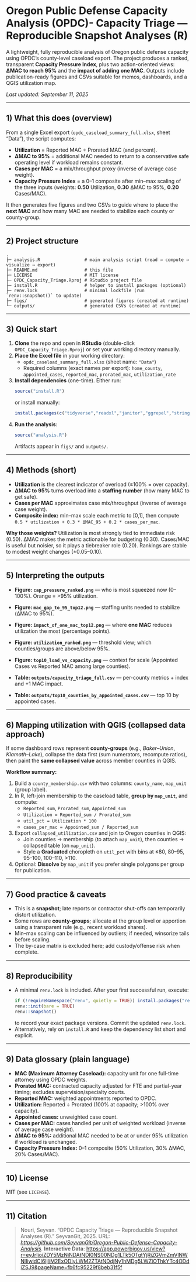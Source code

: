 # Oregon Public Defense Capacity Analysis (OPDC)- Capacity Triage — Reproducible Snapshot Analyses (R)

A lightweight, fully reproducible analysis of Oregon public defense capacity using OPDC’s county-level caseload export. The project produces a ranked, transparent **Capacity Pressure Index**, plus two action-oriented views: **ΔMAC to reach 95%** and the **impact of adding one MAC**. Outputs include publication-ready figures and CSVs suitable for memos, dashboards, and a QGIS utilization map.

_Last updated: September 11, 2025_

---
## 1) What this does (overview)

From a single Excel export (`opdc_caseload_summary_full.xlsx`, sheet “Data”), the script computes:

- **Utilization** = Reported MAC ÷ Prorated MAC (and percent).
- **ΔMAC to 95%** = additional MAC needed to return to a conservative safe operating level if workload remains constant.
- **Cases per MAC** = a mix/throughput proxy (inverse of average case weight).
- **Capacity Pressure Index** = a 0–1 composite after min–max scaling of the three inputs (weights: **0.50** Utilization, **0.30** ΔMAC to 95%, **0.20** Cases/MAC).

It then generates five figures and two CSVs to guide where to place the **next MAC** and how many MAC are needed to stabilize each county or county-group.

---

## 2) Project structure

```
.
├─ analysis.R                 # main analysis script (read → compute → visualize → export)
├─ README.md                  # this file
├─ LICENSE                    # MIT license
├─ OPDC_Capacity_Triage.Rproj # RStudio project file
├─ install.R                  # helper to install packages (optional)
├─ renv.lock                  # minimal lockfile (run `renv::snapshot()` to update)
├─ figs/                      # generated figures (created at runtime)
└─ outputs/                   # generated CSVs (created at runtime)
```

---

## 3) Quick start

1. **Clone** the repo and open in **RStudio** (double-click `OPDC_Capacity_Triage.Rproj`) or set your working directory manually.
2. **Place the Excel file** in your working directory:
   - `opdc_caseload_summary_full.xlsx` (sheet name: `"Data"`)
   - Required columns (exact names per export): `home_county`, `appointed_cases`, `reported_mac`, `prorated_mac`, `utilization_rate`
3. **Install dependencies** (one-time). Either run:
   ```r
   source("install.R")
   ```
   or install manually:
   ```r
   install.packages(c("tidyverse","readxl","janitor","ggrepel","stringr","scales"))
   ```
4. **Run the analysis**:
   ```r
   source("analysis.R")
   ```
   Artifacts appear in `figs/` and `outputs/`.


---

## 4) Methods (short)

- **Utilization** is the clearest indicator of overload (≥100% = over capacity).
- **ΔMAC to 95%** turns overload into a **staffing number** (how many MAC to get safe).
- **Cases per MAC** approximates case mix/throughput (inverse of average case weight).
- **Composite index:** min–max scale each metric to [0,1], then compute  
  `0.5 * utilization + 0.3 * ΔMAC_95 + 0.2 * cases_per_mac`.

**Why those weights?** Utilization is most strongly tied to immediate risk (0.50). ΔMAC makes the metric actionable for budgeting (0.30). Cases/MAC is useful but noisier, so it plays a tiebreaker role (0.20). Rankings are stable to modest weight changes (±0.05–0.10).

---

## 5) Interpreting the outputs

- **Figure: `cap_pressure_ranked.png`** — who is most squeezed now (0–100%). Orange = >95% utilization.
- **Figure: `mac_gap_to_95_top12.png`** — staffing units needed to stabilize (ΔMAC to 95%).
- **Figure: `impact_of_one_mac_top12.png`** — where **one MAC** reduces utilization the most (percentage points).
- **Figure: `utilization_ranked.png`** — threshold view; which counties/groups are above/below 95%.
- **Figure: `top10_load_vs_capacity.png`** — context for scale (Appointed Cases vs Reported MAC among large counties).

- **Table: `outputs/capacity_triage_full.csv`** — per-county metrics + index and +1 MAC impact.
- **Table: `outputs/top10_counties_by_appointed_cases.csv`** — top 10 by appointed cases.

---

## 6) Mapping utilization with QGIS (collapsed data approach)

If some dashboard rows represent **county-groups** (e.g., *Baker–Union*, *Klamath–Lake*), collapse the data first (sum numerators, recompute ratios), then paint the **same collapsed value** across member counties in QGIS.

**Workflow summary:**
1. Build a `county_membership.csv` with two columns: `county_name`, `map_unit` (group label).  
2. In R, left-join membership to the caseload table, **group by `map_unit`**, and compute:
   - `Reported_sum`, `Prorated_sum`, `Appointed_sum`  
   - `Utilization = Reported_sum / Prorated_sum`  
   - `util_pct = Utilization * 100`  
   - `cases_per_mac = Appointed_sum / Reported_sum`
3. Export `collapsed_utilization.csv` and join to Oregon counties in QGIS:
   - Join counties → membership (to attach `map_unit`), then counties → collapsed table (on `map_unit`).  
   - Style a **Graduated** choropleth on `util_pct` with bins at ≤80, 80–95, 95–100, 100–110, >110.
4. Optional: **Dissolve** by `map_unit` if you prefer single polygons per group for publication.

---

## 7) Good practice & caveats

- This is a **snapshot**; late reports or contractor shut-offs can temporarily distort utilization.
- Some rows are **county-groups**; allocate at the group level or apportion using a transparent rule (e.g., recent workload shares).
- Min–max scaling can be influenced by outliers; if needed, winsorize tails before scaling.
- The by-case matrix is excluded here; add custody/offense risk when complete.

---

## 8) Reproducibility

- A minimal `renv.lock` is included. After your first successful run, execute:
  ```r
  if (!requireNamespace("renv", quietly = TRUE)) install.packages("renv")
  renv::init(bare = TRUE)
  renv::snapshot()
  ```
  to record your exact package versions. Commit the updated `renv.lock`.
- Alternatively, rely on `install.R` and keep the dependency list short and explicit.

---

## 9) Data glossary (plain language)

- **MAC (Maximum Attorney Caseload):** capacity unit for one full-time attorney using OPDC weights.  
- **Prorated MAC:** contracted capacity adjusted for FTE and partial-year timing; excludes supervision/specialty courts.  
- **Reported MAC:** weighted appointments reported to OPDC.  
- **Utilization:** Reported ÷ Prorated (100% at capacity; >100% over capacity).  
- **Appointed cases:** unweighted case count.  
- **Cases per MAC:** cases handled per unit of weighted workload (inverse of average case weight).  
- **ΔMAC to 95%:** additional MAC needed to be at or under 95% utilization if workload is unchanged.  
- **Capacity Pressure Index:** 0–1 composite (50% Utilization, 30% ΔMAC, 20% Cases/MAC).

---

## 10) License

MIT (see `LICENSE`).

---

## 11) Citation

>  Nouri, Seyvan. “OPDC Capacity Triage — Reproducible Snapshot Analyses (R).” SeyvanGit, 2025. URL: *https://github.com/SeyvanGit/Oregon-Public-Defense-Capacity-Analysis*.
>  **Interactive Data**: https://app.powerbigov.us/view?r=eyJrIjoiZDY5MzNiNDAtNDI0NS00NDg1LTk5OTgtYjRiZGVmZmVlNWNlIiwidCI6IjliM2ExODIyLWM2ZTAtNDdjNy1hMDg5LWZiOThkYTc4ODdiZSJ9&pageName=fb6fc95229f8beb31f5f

---

